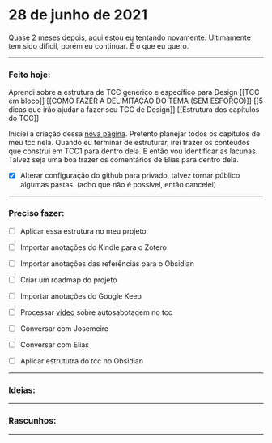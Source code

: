# 28 de junho de 2021
Quase 2 meses depois, aqui estou eu tentando novamente. Ultimamente tem sido dificil, porém eu continuar. É o que eu quero.

----

### Feito hoje:

Aprendi sobre a estrutura de TCC genérico e específico para Design
[[TCC em bloco]]
[[COMO FAZER A DELIMITAÇÃO DO TEMA (SEM ESFORÇO)]]
[[5 dicas que irão ajudar a fazer seu TCC de Design]]
[[Estrutura dos capítulos do TCC]]

Iniciei a criação dessa [nova página](obsidian://open?vault=TCC%202020&file=TCC%2Fentregas%2Fmonografia%2FTCC%202%2FEstrutura%20do%20TCC). Pretento planejar todos os capítulos de meu tcc nela. Quando eu terminar de estruturar, irei trazer os conteúdos que construi em TCC1 para dentro dela. E então vou identificar as lacunas. Talvez seja uma boa trazer os comentários de Elias para dentro dela.

- [x] Alterar configuração do github para privado, talvez tornar público algumas pastas. (acho que não é possível, então cancelei)
---

### Preciso fazer:
- [ ] Aplicar essa estrutura no meu projeto

- [ ] Importar anotações do Kindle para o Zotero

- [ ] Importar anotações das referências para o Obsidian
- [ ] Criar um roadmap do projeto
- [ ] Importar anotações do Google Keep
- [ ] Processar [video](https://youtu.be/7kiP_Ruofu8) sobre autosabotagem no tcc
- [ ] Conversar com Josemeire
- [ ] Conversar com Elias
- [ ] Aplicar estrututra do tcc no Obsidian
---

### Ideias:


---

### Rascunhos:




---